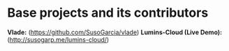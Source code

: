 # Base projects and its contributors
**Vlade:** (https://github.com/SusoGarcia/vlade)
**Lumins-Cloud (Live Demo):** (http://susogarp.me/lumins-cloud/)